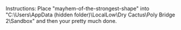 Instructions: Place "mayhem-of-the-strongest-shape" into "C:\Users<your user>\AppData (hidden folder)\LocalLow\Dry Cactus\Poly Bridge 2\Sandbox" and then your pretty much done.
